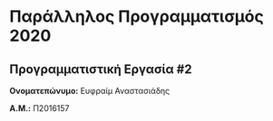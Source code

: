 # Παράλληλος Προγραμματισμός 2020
## Προγραμματιστική Εργασία #2

**Ονοματεπώνυμο:** Ευφραίμ Αναστασιάδης

**Α.Μ.:** Π2016157


